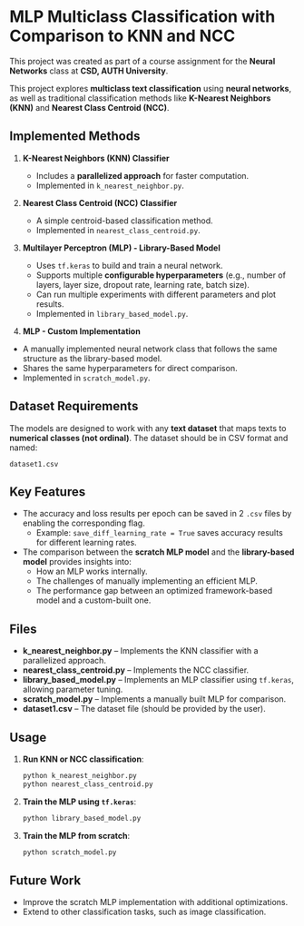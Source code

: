 # MLP Multiclass Classification with Comparison to KNN and NCC  

This project was created as part of a course assignment for the **Neural Networks** class at **CSD, AUTH University**.

This project explores **multiclass text classification** using **neural networks**, as well as traditional classification methods like **K-Nearest Neighbors (KNN)** and **Nearest Class Centroid (NCC)**.  

## **Implemented Methods**  

1. **K-Nearest Neighbors (KNN) Classifier**  
   - Includes a **parallelized approach** for faster computation.  
   - Implemented in `k_nearest_neighbor.py`.  

2. **Nearest Class Centroid (NCC) Classifier**  
   - A simple centroid-based classification method.  
   - Implemented in `nearest_class_centroid.py`.  

3. **Multilayer Perceptron (MLP) - Library-Based Model**  
   - Uses `tf.keras` to build and train a neural network.  
   - Supports multiple **configurable hyperparameters** (e.g., number of layers, layer size, dropout rate, learning rate, batch size).  
   - Can run multiple experiments with different parameters and plot results.  
   - Implemented in `library_based_model.py`.  

4. **MLP - Custom Implementation**  
  - A manually implemented neural network class that follows the same structure as the library-based model.  
   - Shares the same hyperparameters for direct comparison.  
   - Implemented in `scratch_model.py`.  

## **Dataset Requirements**  

The models are designed to work with any **text dataset** that maps texts to **numerical classes (not ordinal)**. The dataset should be in CSV format and named:  

```
dataset1.csv
```

## **Key Features**  

- The accuracy and loss results per epoch can be saved in 2 `.csv` files by enabling the corresponding flag.  
  - Example: `save_diff_learning_rate = True` saves accuracy results for different learning rates.  
- The comparison between the **scratch MLP model** and the **library-based model** provides insights into:  
  - How an MLP works internally.  
  - The challenges of manually implementing an efficient MLP.  
  - The performance gap between an optimized framework-based model and a custom-built one. 

## **Files**  

- **k_nearest_neighbor.py** – Implements the KNN classifier with a parallelized approach.  
- **nearest_class_centroid.py** – Implements the NCC classifier.  
- **library_based_model.py** – Implements an MLP classifier using `tf.keras`, allowing parameter tuning.  
- **scratch_model.py** –  Implements a manually built MLP for comparison.  
- **dataset1.csv** – The dataset file (should be provided by the user).  

## **Usage**  

1. **Run KNN or NCC classification**:  
   ```bash
   python k_nearest_neighbor.py
   python nearest_class_centroid.py
   ```
  
2. **Train the MLP using `tf.keras`**:  
   ```bash
   python library_based_model.py
   ```

3. **Train the MLP from scratch**:  
   ```bash
   python scratch_model.py
   ```

## **Future Work**  

- Improve the scratch MLP implementation with additional optimizations.  
- Extend to other classification tasks, such as image classification.  
